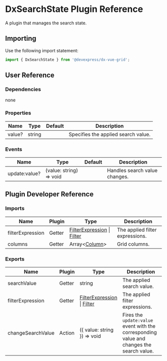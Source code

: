 # DxSearchState Plugin Reference

A plugin that manages the search state.

## Importing

Use the following import statement:

```js
import { DxSearchState } from '@devexpress/dx-vue-grid';
```

## User Reference

### Dependencies

none

### Properties

Name | Type | Default | Description
-----|------|---------|------------
value? | string |  | Specifies the applied search value.

### Events

Name | Type | Default | Description
-----|------|---------|------------
update:value? | (value: string) => void | | Handles search value changes.

## Plugin Developer Reference

### Imports

Name | Plugin | Type | Description
-----|--------|------|------------
filterExpression | Getter | [FilterExpression](integrated-filtering.md#filterexpression) &#124; [Filter](filtering-state.md#filter) | The applied filter expressions.
columns | Getter | Array&lt;[Column](grid.md#column)&gt; | Grid columns.

### Exports

Name | Plugin | Type | Description
-----|--------|------|------------
searchValue | Getter | string | The applied search value.
filterExpression | Getter | [FilterExpression](integrated-filtering.md#filterexpression) &#124; [Filter](filtering-state.md#filter) | The applied filter expressions.
changeSearchValue | Action | ({ value: string }) => void | Fires the `update:value` event with the corresponding value and changes the search value.
